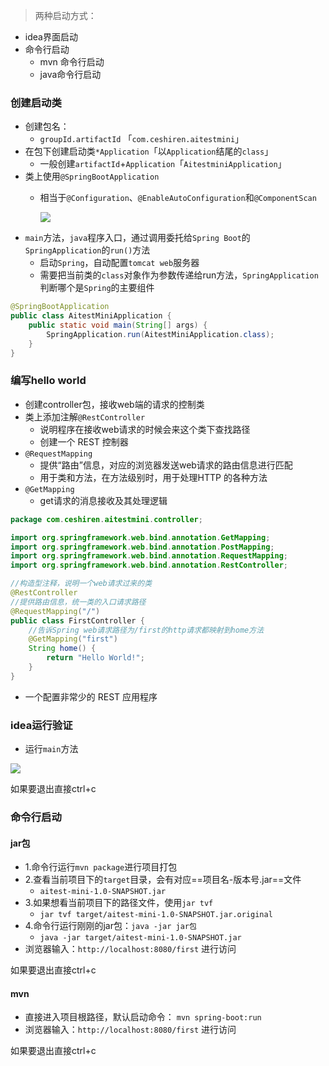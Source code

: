 >两种启动方式：

- idea界面启动
- 命令行启动
	- mvn 命令行启动
	- java命令行启动


### 创建启动类
- 创建包名：
    - `groupId.artifactId` 「`com.ceshiren.aitestmini`」
- 在包下创建启动类`*Application`「以`Application`结尾的`class`」
  - 一般创建`artifactId`+`Application`「`AitestminiApplication`」
- 类上使用`@SpringBootApplication`
    - 相当于`@Configuration`、`@EnableAutoConfiguration`和`@ComponentScan`
   
      ![](https://gitee.com/javaTesteru/picgo/raw/master/images/hogwarts/202203081203806.png)
- `main`方法，`java`程序入口，通过调用委托给`Spring Boot`的`SpringApplication`的`run()`方法
  - 启动`Spring`，自动配置`tomcat web`服务器
  - 需要把当前类的`class`对象作为参数传递给run方法，`SpringApplication`判断哪个是`Spring`的主要组件
```java
@SpringBootApplication
public class AitestMiniApplication {
    public static void main(String[] args) {
        SpringApplication.run(AitestMiniApplication.class);
    }
}
```

### 编写hello world
- 创建controller包，接收web端的请求的控制类
- 类上添加注解`@RestController`
  - 说明程序在接收web请求的时候会来这个类下查找路径
  - 创建一个 REST 控制器
- `@RequestMapping`
  - 提供“路由”信息，对应的浏览器发送web请求的路由信息进行匹配
  - 用于类和方法，在方法级别时，用于处理HTTP 的各种方法
- `@GetMapping`
  - get请求的消息接收及其处理逻辑
```java
package com.ceshiren.aitestmini.controller;

import org.springframework.web.bind.annotation.GetMapping;
import org.springframework.web.bind.annotation.PostMapping;
import org.springframework.web.bind.annotation.RequestMapping;
import org.springframework.web.bind.annotation.RestController;

//构造型注释，说明一个web请求过来的类
@RestController
//提供路由信息，统一类的入口请求路径
@RequestMapping("/")
public class FirstController {
    //告诉Spring web请求路径为/first的http请求都映射到home方法
    @GetMapping("first")
    String home() {
        return "Hello World!";
    }
}

```

- 一个配置非常少的 REST 应用程序
### idea运行验证
- 运行`main`方法

![](https://gitee.com/javaTesteru/picgo/raw/master/images/hogwarts/202203081415083.png)


如果要退出直接ctrl+c

### 命令行启动
#### jar包
- 1.命令行运行`mvn package`进行项目打包
- 2.查看当前项目下的`target`目录，会有对应==项目名-版本号.jar==文件
  - `aitest-mini-1.0-SNAPSHOT.jar`
- 3.如果想看当前项目下的路径文件，使用`jar tvf `
  - `jar tvf target/aitest-mini-1.0-SNAPSHOT.jar.original`
- 4.命令行运行刚刚的jar包：`java -jar jar包`
  - `java -jar target/aitest-mini-1.0-SNAPSHOT.jar`
- 浏览器输入：`http://localhost:8080/first` 进行访问

如果要退出直接ctrl+c
#### mvn
- 直接进入项目根路径，默认启动命令：
	`mvn spring-boot:run`
- 浏览器输入：`http://localhost:8080/first` 进行访问

如果要退出直接ctrl+c